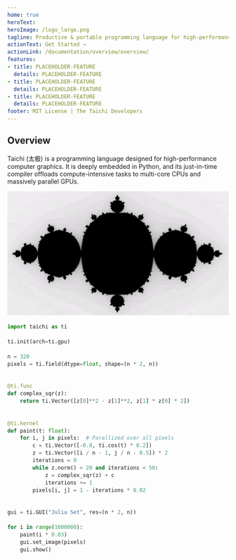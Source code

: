 ```yaml
---
home: true
heroText:
heroImage: /logo_large.png
tagline: Productive & portable programming language for high-performance, sparse & differentiable computing on GPUs
actionText: Get Started →
actionLink: /documentation/overview/overview/
features:
- title: PLACEHOLDER-FEATURE
  details: PLACEHOLDER-FEATURE
- title: PLACEHOLDER-FEATURE
  details: PLACEHOLDER-FEATURE
- title: PLACEHOLDER-FEATURE
  details: PLACEHOLDER-FEATURE
footer: MIT License | The Taichi Developers
---
```


## Overview

Taichi (太极) is a programming language designed for high-performance computer graphics. It is deeply embedded in Python, and its just-in-time compiler offloads compute-intensive tasks to multi-core CPUs and massively parallel GPUs.

<center>

![](/fractal_small.gif)

</center>

```python {1}
import taichi as ti

ti.init(arch=ti.gpu)

n = 320
pixels = ti.field(dtype=float, shape=(n * 2, n))


@ti.func
def complex_sqr(z):
    return ti.Vector([z[0]**2 - z[1]**2, z[1] * z[0] * 2])


@ti.kernel
def paint(t: float):
    for i, j in pixels:  # Parallized over all pixels
        c = ti.Vector([-0.8, ti.cos(t) * 0.2])
        z = ti.Vector([i / n - 1, j / n - 0.5]) * 2
        iterations = 0
        while z.norm() < 20 and iterations < 50:
            z = complex_sqr(z) + c
            iterations += 1
        pixels[i, j] = 1 - iterations * 0.02


gui = ti.GUI("Julia Set", res=(n * 2, n))

for i in range(1000000):
    paint(i * 0.03)
    gui.set_image(pixels)
    gui.show()
```
